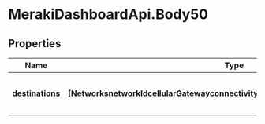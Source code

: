 # MerakiDashboardApi.Body50

## Properties
Name | Type | Description | Notes
------------ | ------------- | ------------- | -------------
**destinations** | [**[NetworksnetworkIdcellularGatewayconnectivityMonitoringDestinationsDestinations]**](NetworksnetworkIdcellularGatewayconnectivityMonitoringDestinationsDestinations.md) | The list of connectivity monitoring destinations | [optional] 
